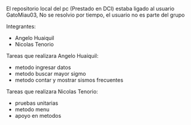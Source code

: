El repositorio local del pc (Prestado en DCI) estaba ligado al usuario GatoMiau03, No se resolvio por tiempo, el usuario no es parte del grupo

Integrantes:
- Angelo Huaiquil
- Nicolas Tenorio


Tareas que realizara Angelo Huaiquil:
- metodo ingresar datos
- metodo buscar mayor sigmo
- metodo contar y mostrar sismos frecuentes


Tareas que realizara Nicolas Tenorio:
- pruebas unitarias
- metodo menu
- apoyo en metodos

